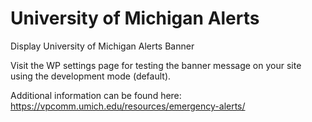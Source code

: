 # University of Michigan Alerts
Display University of Michigan Alerts Banner

Visit the WP settings page for testing the banner message on your site using the development mode (default).

Additional information can be found here: https://vpcomm.umich.edu/resources/emergency-alerts/
